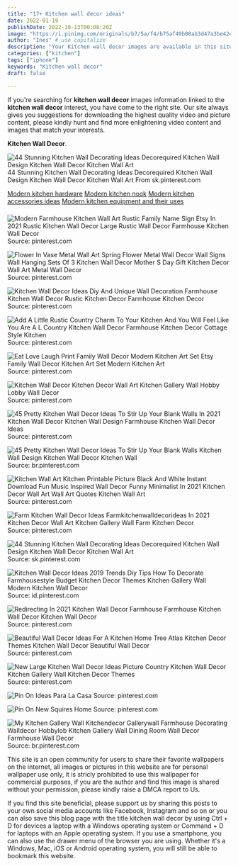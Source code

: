 ```yaml
---
title: "17+ Kitchen wall decor ideas"
date: 2022-01-19
publishDate: 2022-10-13T00:08:20Z
image: "https://i.pinimg.com/originals/b7/5a/f4/b75af49b08ab3d47a3be4244b91ac87e.jpg"
author: "Ines" # use capitalize
description: "Your Kitchen wall decor images are available in this site. Kitchen wall decor are a topic that is being searched for and liked by netizens now. You can Get the Kitchen wall decor files here. Get all royalty-free images."
categories: ["kitchen"]
tags: ["iphone"]
keywords: "Kitchen wall decor"
draft: false

---
```


If you're searching for **kitchen wall decor** images information linked to the **kitchen wall decor** interest, you have come to the right  site.  Our site always  gives you  suggestions  for downloading  the highest  quality video and picture  content, please kindly hunt and find more enlightening video content and images  that match your interests.

**Kitchen Wall Decor**. 

![44 Stunning Kitchen Wall Decorating Ideas Decorequired Kitchen Wall Design Kitchen Wall Decor Kitchen Wall Art](https://i.pinimg.com/originals/85/94/51/8594511b92e74f7130b9facc47cfa9a4.jpg "44 Stunning Kitchen Wall Decorating Ideas Decorequired Kitchen Wall Design Kitchen Wall Decor Kitchen Wall Art")
44 Stunning Kitchen Wall Decorating Ideas Decorequired Kitchen Wall Design Kitchen Wall Decor Kitchen Wall Art From sk.pinterest.com

[Modern kitchen hardware](/modern-kitchen-hardware/)
[Modern kitchen nook](/modern-kitchen-nook/)
[Modern kitchen accessories ideas](/modern-kitchen-accessories-ideas/)
[Modern kitchen equipment and their uses](/modern-kitchen-equipment-and-their-uses/)



### 

 


![Modern Farmhouse Kitchen Wall Art Rustic Family Name Sign Etsy In 2021 Rustic Kitchen Wall Decor Large Rustic Wall Decor Farmhouse Kitchen Wall Decor](https://i.pinimg.com/originals/8b/4f/f6/8b4ff62c28c4a1a70d840ab6d46f9db4.jpg "Modern Farmhouse Kitchen Wall Art Rustic Family Name Sign Etsy In 2021 Rustic Kitchen Wall Decor Large Rustic Wall Decor Farmhouse Kitchen Wall Decor")
Source: pinterest.com

 

![Flower In Vase Metal Wall Art Spring Flower Metal Wall Decor Wall Signs Wall Hanging Sets Of 3 Kitchen Wall Decor Mother S Day Gift Kitchen Decor Wall Art Metal Wall Decor](https://i.pinimg.com/originals/df/7b/28/df7b28641834e7d2f639e57ec1dd4ffd.jpg "Flower In Vase Metal Wall Art Spring Flower Metal Wall Decor Wall Signs Wall Hanging Sets Of 3 Kitchen Wall Decor Mother S Day Gift Kitchen Decor Wall Art Metal Wall Decor")
Source: pinterest.com

 

![Kitchen Wall Decor Ideas Diy And Unique Wall Decoration Farmhouse Kitchen Wall Decor Rustic Kitchen Decor Farmhouse Kitchen Decor](https://i.pinimg.com/736x/93/e2/f0/93e2f0df99339960b785bb8584b80374.jpg "Kitchen Wall Decor Ideas Diy And Unique Wall Decoration Farmhouse Kitchen Wall Decor Rustic Kitchen Decor Farmhouse Kitchen Decor")
Source: pinterest.com

 

![Add A Little Rustic Country Charm To Your Kitchen And You Will Feel Like You Are A L Country Kitchen Wall Decor Farmhouse Kitchen Decor Cottage Style Kitchen](https://i.pinimg.com/originals/ff/2f/61/ff2f6133281b2de1ffb7ecac09d9c6db.jpg "Add A Little Rustic Country Charm To Your Kitchen And You Will Feel Like You Are A L Country Kitchen Wall Decor Farmhouse Kitchen Decor Cottage Style Kitchen")
Source: pinterest.com

 

![Eat Love Laugh Print Family Wall Decor Modern Kitchen Art Set Etsy Family Wall Decor Kitchen Art Set Modern Kitchen Art](https://i.pinimg.com/originals/71/1d/1f/711d1f42b74755d8b18b988ca51a5d8b.jpg "Eat Love Laugh Print Family Wall Decor Modern Kitchen Art Set Etsy Family Wall Decor Kitchen Art Set Modern Kitchen Art")
Source: pinterest.com

 

![Kitchen Wall Decor Kitchen Decor Wall Art Kitchen Gallery Wall Hobby Lobby Wall Decor](https://i.pinimg.com/originals/9a/19/fc/9a19fc59f37ec2a7c4a1ebff0da1f7d3.jpg "Kitchen Wall Decor Kitchen Decor Wall Art Kitchen Gallery Wall Hobby Lobby Wall Decor")
Source: pinterest.com

 

![45 Pretty Kitchen Wall Decor Ideas To Stir Up Your Blank Walls In 2021 Kitchen Wall Decor Kitchen Wall Design Farmhouse Kitchen Wall Decor Ideas](https://i.pinimg.com/736x/95/b3/60/95b3603d2c2b32a0b6c65bcca7031b23.jpg "45 Pretty Kitchen Wall Decor Ideas To Stir Up Your Blank Walls In 2021 Kitchen Wall Decor Kitchen Wall Design Farmhouse Kitchen Wall Decor Ideas")
Source: pinterest.com

 

![45 Pretty Kitchen Wall Decor Ideas To Stir Up Your Blank Walls Kitchen Wall Design Kitchen Wall Decor Kitchen Wall](https://i.pinimg.com/originals/95/ee/06/95ee06fca29ab67412d6fc28ad9ab16a.jpg "45 Pretty Kitchen Wall Decor Ideas To Stir Up Your Blank Walls Kitchen Wall Design Kitchen Wall Decor Kitchen Wall")
Source: br.pinterest.com

 

![Kitchen Wall Art Kitchen Printable Picture Black And White Instant Download Fun Music Inspired Wall Decor Funny Minimalist In 2021 Kitchen Decor Wall Art Wall Art Quotes Kitchen Wall Art](https://i.pinimg.com/474x/7a/b7/0b/7ab70bec35401b99afe4518200fe3d8c.jpg "Kitchen Wall Art Kitchen Printable Picture Black And White Instant Download Fun Music Inspired Wall Decor Funny Minimalist In 2021 Kitchen Decor Wall Art Wall Art Quotes Kitchen Wall Art")
Source: pinterest.com

 

![Farm Kitchen Wall Decor Ideas Farmkitchenwalldecorideas In 2021 Kitchen Decor Wall Art Kitchen Gallery Wall Farm Kitchen Decor](https://i.pinimg.com/originals/9a/e2/82/9ae282eb552c158e4ab4a8a4c978ef9c.jpg "Farm Kitchen Wall Decor Ideas Farmkitchenwalldecorideas In 2021 Kitchen Decor Wall Art Kitchen Gallery Wall Farm Kitchen Decor")
Source: pinterest.com

 

![44 Stunning Kitchen Wall Decorating Ideas Decorequired Kitchen Wall Design Kitchen Wall Decor Kitchen Wall Art](https://i.pinimg.com/originals/85/94/51/8594511b92e74f7130b9facc47cfa9a4.jpg "44 Stunning Kitchen Wall Decorating Ideas Decorequired Kitchen Wall Design Kitchen Wall Decor Kitchen Wall Art")
Source: sk.pinterest.com

 

![Kitchen Wall Decor Ideas 2019 Trends Diy Tips How To Decorate Farmhousestyle Budget Kitchen Decor Themes Kitchen Gallery Wall Modern Kitchen Wall Decor](https://i.pinimg.com/474x/ed/8f/58/ed8f5852f65b26db40371e98cf1182f6.jpg "Kitchen Wall Decor Ideas 2019 Trends Diy Tips How To Decorate Farmhousestyle Budget Kitchen Decor Themes Kitchen Gallery Wall Modern Kitchen Wall Decor")
Source: id.pinterest.com

 

![Redirecting In 2021 Kitchen Wall Decor Farmhouse Farmhouse Kitchen Wall Decor Kitchen Wall Decor](https://i.pinimg.com/originals/da/b6/c4/dab6c4f3351f9096089dd3cd8574f533.jpg "Redirecting In 2021 Kitchen Wall Decor Farmhouse Farmhouse Kitchen Wall Decor Kitchen Wall Decor")
Source: pinterest.com

 

![Beautiful Wall Decor Ideas For A Kitchen Home Tree Atlas Kitchen Decor Themes Kitchen Wall Decor Beautiful Wall Decor](https://i.pinimg.com/originals/5a/e3/11/5ae3113b3ebcdb725b6d714559b45956.jpg "Beautiful Wall Decor Ideas For A Kitchen Home Tree Atlas Kitchen Decor Themes Kitchen Wall Decor Beautiful Wall Decor")
Source: pinterest.com

 

![New Large Kitchen Wall Decor Ideas Picture Country Kitchen Wall Decor Kitchen Gallery Wall Kitchen Decor Themes](https://i.pinimg.com/736x/c6/1d/a3/c61da37b2f330be68813b2441e737a0f.jpg "New Large Kitchen Wall Decor Ideas Picture Country Kitchen Wall Decor Kitchen Gallery Wall Kitchen Decor Themes")
Source: pinterest.com

 

![Pin On Ideas Para La Casa](https://i.pinimg.com/736x/d5/f1/2c/d5f12c8394897021cfa81e6b8d4b0ffb.jpg "Pin On Ideas Para La Casa")
Source: pinterest.com

 

![Pin On New Squires Home](https://i.pinimg.com/originals/8d/f8/92/8df8929183d0a21b8720c02a8ef4e2bd.jpg "Pin On New Squires Home")
Source: pinterest.com

 

![My Kitchen Gallery Wall Kitchendecor Gallerywall Farmhouse Decorating Walldecor Hobbylob Kitchen Gallery Wall Dining Room Wall Decor Farmhouse Wall Decor](https://i.pinimg.com/originals/b7/5a/f4/b75af49b08ab3d47a3be4244b91ac87e.jpg "My Kitchen Gallery Wall Kitchendecor Gallerywall Farmhouse Decorating Walldecor Hobbylob Kitchen Gallery Wall Dining Room Wall Decor Farmhouse Wall Decor")
Source: br.pinterest.com

 

This site is an open community for users to share their favorite wallpapers on the internet, all images or pictures in this website are for personal wallpaper use only, it is stricly prohibited to use this wallpaper for commercial purposes, if you are the author and find this image is shared without your permission, please kindly raise a DMCA report to Us.

If you find this site beneficial, please support us by sharing this posts to your own social media accounts like Facebook, Instagram and so on or you can also save this blog page with the title kitchen wall decor by using Ctrl + D for devices a laptop with a Windows operating system or Command + D for laptops with an Apple operating system. If you use a smartphone, you can also use the drawer menu of the browser you are using. Whether it's a Windows, Mac, iOS or Android operating system, you will still be able to bookmark this website.
